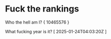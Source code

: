 # Fuck the rankings

Who the hell am I?
{ 10465576 }

What fucking year is it?
[ 2025-01-24T04:03:20Z ]
